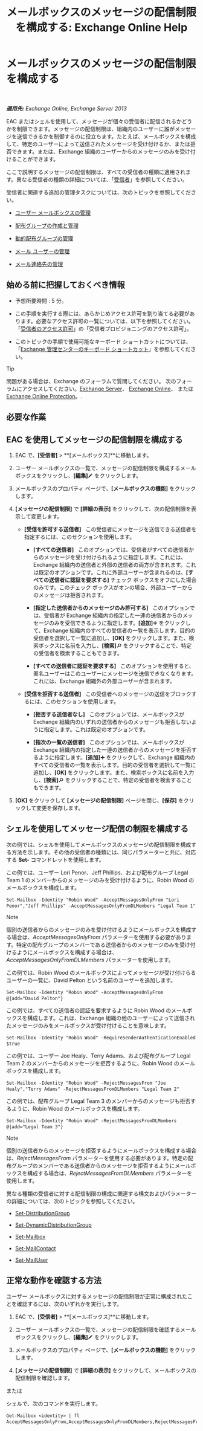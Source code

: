 ﻿---
title: 'メールボックスのメッセージの配信制限を構成する: Exchange Online Help'
TOCTitle: メールボックスのメッセージの配信制限を構成する
ms:assetid: c4b8b89f-3dbe-4cb8-8839-9a4e8067e00c
ms:mtpsurl: https://technet.microsoft.com/ja-jp/library/Bb397214(v=EXCHG.150)
ms:contentKeyID: 50555869
ms.date: 05/22/2018
mtps_version: v=EXCHG.150
ms.translationtype: HT
---

# メールボックスのメッセージの配信制限を構成する

 

_**適用先:** Exchange Online, Exchange Server 2013_

EAC またはシェルを使用して、メッセージが個々の受信者に配信されるかどうかを制限できます。メッセージの配信制限は、組織内のユーザーに誰がメッセージを送信できるかを制御するのに役立ちます。たとえば、メールボックスを構成して、特定のユーザーによって送信されたメッセージを受け付けるか、または拒否できます。または、Exchange 組織のユーザーからのメッセージのみを受け付けることができます。

ここで説明するメッセージの配信制限は、すべての受信者の種類に適用されます。異なる受信者の種類の詳細については、「[受信者](recipients-exchange-2013-help.md)」を参照してください。

受信者に関連する追加の管理タスクについては、次のトピックを参照してください。

  - [ユーザー メールボックスの管理](manage-user-mailboxes-exchange-2013-help.md)

  - [配布グループの作成と管理](create-and-manage-distribution-groups-exchange-2013-help.md)

  - [動的配布グループの管理](manage-dynamic-distribution-groups-exchange-2013-help.md)

  - [メール ユーザーの管理](manage-mail-users-exchange-2013-help.md)

  - [メール連絡先の管理](manage-mail-contacts-exchange-2013-help.md)

## 始める前に把握しておくべき情報

  - 予想所要時間 : 5 分。

  - この手順を実行する際には、あらかじめアクセス許可を割り当てる必要があります。必要なアクセス許可の一覧については、以下を参照してください。「[受信者のアクセス許可](recipients-permissions-exchange-2013-help.md)」の「受信者プロビジョニングのアクセス許可」。

  - このトピックの手順で使用可能なキーボード ショートカットについては、「[Exchange 管理センターのキーボード ショートカット](keyboard-shortcuts-in-the-exchange-admin-center-exchange-online-protection-help.md)」を参照してください。


> [!TIP]
> 問題がある場合は、Exchange のフォーラムで質問してください。 次のフォーラムにアクセスしてください。<A href="https://go.microsoft.com/fwlink/p/?linkid=60612">Exchange Server</A>、 <A href="https://go.microsoft.com/fwlink/p/?linkid=267542">Exchange Online</A>、 または <A href="https://go.microsoft.com/fwlink/p/?linkid=285351">Exchange Online Protection</A>。.



## 必要な作業

## EAC を使用してメッセージの配信制限を構成する

1.  EAC で、**\[受信者\]** \> **\[メールボックス\]**に移動します。

2.  ユーザー メールボックスの一覧で、メッセージの配信制限を構成するメールボックスをクリックし、**\[編集\]**![編集アイコン](images/Bb124582.6f53ccb2-1f13-4c02-bea0-30690e6ea71d(EXCHG.150).gif "編集アイコン") をクリックします。

3.  メールボックスのプロパティ ページで、**\[メールボックスの機能\]** をクリックします。

4.  **\[メッセージの配信制限\]** で **\[詳細の表示\]** をクリックして、次の配信制限を表示して変更します。
    
      - **\[受信を許可する送信者\]**   この受信者にメッセージを送信できる送信者を指定するには、このセクションを使用します。
        
          - **\[すべての送信者\]**   このオプションでは、受信者がすべての送信者からのメッセージを受け付けられるように指定します。これには、Exchange 組織内の送信者と外部の送信者の両方が含まれます。これは既定のオプションです。これに外部ユーザーが含まれるのは、**\[すべての送信者に認証を要求する\]** チェック ボックスをオフにした場合のみです。このチェック ボックスがオンの場合、外部ユーザーからのメッセージは拒否されます。
        
          - **\[指定した送信者からのメッセージのみ許可する\]**   このオプションでは、受信者が Exchange 組織内の指定した一連の送信者からのメッセージのみを受信できるように指定します。**\[追加\]**![\[追加\] アイコン](images/JJ218640.c1e75329-d6d7-4073-a27d-498590bbb558(EXCHG.150).gif "[追加] アイコン") をクリックして、Exchange 組織内のすべての受信者の一覧を表示します。目的の受信者を選択して一覧に追加し、**\[OK\]** をクリックします。また、検索ボックスに名前を入力し、**\[検索\]**![\[検索\] アイコン](images/Dn624163.773574d0-9b92-4cab-9f6b-81532c7418b9(EXCHG.150).gif "[検索] アイコン") をクリックすることで、特定の受信者を検索することもできます。
        
          - **\[すべての送信者に認証を要求する\]**   このオプションを使用すると、匿名ユーザーはこのユーザーにメッセージを送信できなくなります。これには、Exchange 組織外の外部ユーザーが含まれます。
    
      - **\[受信を拒否する送信者\]**   この受信者へのメッセージの送信をブロックするには、このセクションを使用します。
        
          - **\[拒否する送信者なし\]**   このオプションでは、メールボックスが Exchange 組織内のいずれの送信者からのメッセージも拒否しないように指定します。これは既定のオプションです。
        
          - **\[指次の一覧の送信者\]**   このオプションでは、メールボックスが Exchange 組織内の指定した一連の送信者からのメッセージを拒否するように指定します。**\[追加\]**![\[追加\] アイコン](images/JJ218640.c1e75329-d6d7-4073-a27d-498590bbb558(EXCHG.150).gif "[追加] アイコン") をクリックして、Exchange 組織内のすべての受信者の一覧を表示します。目的の受信者を選択して一覧に追加し、**\[OK\]** をクリックします。また、検索ボックスに名前を入力し、**\[検索\]**![\[検索\] アイコン](images/Dn624163.773574d0-9b92-4cab-9f6b-81532c7418b9(EXCHG.150).gif "[検索] アイコン") をクリックすることで、特定の受信者を検索することもできます。

5.  **\[OK\]** をクリックして **\[メッセージの配信制限\]** ページを閉じ、**\[保存\]** をクリックして変更を保存します。

## シェルを使用してメッセージ配信の制限を構成する

次の例では、シェルを使用してメールボックスのメッセージの配信制限を構成する方法を示します。その他の受信者の種類には、同じパラメーターと共に、対応する **Set-** コマンドレットを使用します。

この例では、ユーザー Lori Penor、Jeff Phillips、および配布グループ Legal Team 1 のメンバーからのメッセージのみを受け付けるように、Robin Wood のメールボックスを構成します。

    Set-Mailbox -Identity "Robin Wood" -AcceptMessagesOnlyFrom "Lori Penor","Jeff Phillips" -AcceptMessagesOnlyFromDLMembers "Legal Team 1"


> [!NOTE]
> 個別の送信者からのメッセージのみを受け付けるようにメールボックスを構成する場合は、<EM>AcceptMessagesOnlyFrom</EM> パラメーターを使用する必要があります。特定の配布グループのメンバーである送信者からのメッセージのみを受け付けるようにメールボックスを構成する場合は、<EM>AcceptMessagesOnlyFromDLMembers</EM> パラメーターを使用します。



この例では、Robin Wood のメールボックスによってメッセージが受け付けらるユーザーの一覧に、David Pelton という名前のユーザーを追加します。

    Set-Mailbox -Identity "Robin Wood" -AcceptMessagesOnlyFrom @{add="David Pelton"}

この例では、すべての送信者の認証を要求するように Robin Wood のメールボックスを構成します。これは、Exchange 組織の他のユーザーによって送信されたメッセージのみをメールボックスが受け付けることを意味します。

    Set-Mailbox -Identity "Robin Wood" -RequireSenderAuthenticationEnabled $true

この例では、ユーザー Joe Healy、Terry Adams、および配布グループ Legal Team 2 のメンバーからのメッセージを拒否するように、Robin Wood のメールボックスを構成します。

    Set-Mailbox -Identity "Robin Wood" -RejectMessagesFrom "Joe Healy","Terry Adams" -RejectMessagesFromDLMembers "Legal Team 2"

この例では、配布グループ Legal Team 3 のメンバーからのメッセージも拒否するように、Robin Wood のメールボックスを構成します。

    Set-Mailbox -Identity "Robin Wood" -RejectMessagesFromDLMembers @{add="Legal Team 3"}


> [!NOTE]
> 個別の送信者からのメッセージを拒否するようにメールボックスを構成する場合は、<EM>RejectMessagesFrom</EM> パラメーターを使用する必要があります。特定の配布グループのメンバーである送信者からのメッセージを拒否するようにメールボックスを構成する場合は、<EM>RejectMessagesFromDLMembers</EM> パラメーターを使用します。



異なる種類の受信者に対する配信制限の構成に関連する構文およびパラメーターの詳細については、次のトピックを参照してください。

  - [Set-DistributionGroup](https://technet.microsoft.com/ja-jp/library/bb124955\(v=exchg.150\))

  - [Set-DynamicDistributionGroup](https://technet.microsoft.com/ja-jp/library/bb123796\(v=exchg.150\))

  - [Set-Mailbox](https://technet.microsoft.com/ja-jp/library/bb123981\(v=exchg.150\))

  - [Set-MailContact](https://technet.microsoft.com/ja-jp/library/aa995950\(v=exchg.150\))

  - [Set-MailUser](https://technet.microsoft.com/ja-jp/library/aa995971\(v=exchg.150\))

## 正常な動作を確認する方法

ユーザー メールボックスに対するメッセージの配信制限が正常に構成されたことを確認するには、次のいずれかを実行します。

1.  EAC で、**\[受信者\]** \> **\[メールボックス\]**に移動します。

2.  ユーザー メールボックスの一覧で、メッセージの配信制限を確認するメールボックスをクリックし、**\[編集\]**![編集アイコン](images/Bb124582.6f53ccb2-1f13-4c02-bea0-30690e6ea71d(EXCHG.150).gif "編集アイコン") をクリックします。

3.  メールボックスのプロパティ ページで、**\[メールボックスの機能\]** をクリックします。

4.  **\[メッセージの配信制限\]** で **\[詳細の表示\]** をクリックして、メールボックスの配信制限を確認します。

または

シェルで、次のコマンドを実行します。

    Get-Mailbox <identity> | fl AcceptMessagesOnlyFrom,AcceptMessagesOnlyFromDLMembers,RejectMessagesFrom,RejectMessagesFromDLMembers,RequireSenderAuthenticationEnabled

